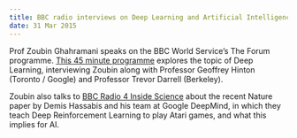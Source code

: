```yaml
---
title: BBC radio interviews on Deep Learning and Artificial Intelligence
date: 31 Mar 2015
---
```




Prof Zoubin Ghahramani speaks on the BBC World Service’s The Forum programme. [This 45 minute programme](http://www.bbc.co.uk/programmes/p02kmqt1#auto) explores the topic of Deep Learning, interviewing Zoubin along with Professor Geoffrey Hinton (Toronto / Google) and Professor Trevor Darrell (Berkeley).

Zoubin also talks to [BBC Radio 4 Inside Science](http://www.bbc.co.uk/programmes/b053bxy1)  about the recent Nature paper by Demis Hassabis and his team at Google DeepMind, in which they teach Deep Reinforcement Learning to play Atari games, and what this implies for AI.